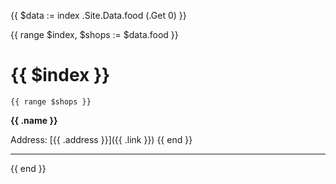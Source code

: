{{ $data := index .Site.Data.food (.Get 0) }}

{{ range $index, $shops := $data.food }}

# {{ $index }}

    {{ range $shops }}
**{{ .name }}**

Address: [{{ .address }}]({{ .link }})
    {{ end }}

---

{{ end }}